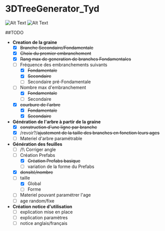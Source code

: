 # 3DTreeGenerator_Tyd

![Alt Text](https://media.giphy.com/media/QWFxPK2yFjDAbPmfbu/giphy.gif) ![Alt Text](https://media.giphy.com/media/fqsHpwKOb11EMu4gFA/giphy.gif)

##TODO
* **Creation de la graine**
   * [x] ~~Branche Secondaire/Fondamentale~~
   * [x] ~~Choix du premier embranchement~~
   * [x] ~~Rang max de generation de branches Fondamentales~~
   * [ ] Fréquence des embranchements suivants
      * [x] ~~Fondamentale~~
      * [x] ~~Secondaire~~
      * [ ] Secondaire pré-Fondamentale
   * [ ] Nombre max d'embranchement
      * [x] ~~Fondamentale~~
      * [ ] Secondaire
   * [x] ~~courbure de l'arbre~~
      * [x] ~~Fondamentale~~
      * [x] ~~Secondaire~~
* **Génération de l'arbre à partir de la graine**
  * [x] ~~construction d'une ligne par branche~~
   * [x] /revoir?/~~ajustement de la taille des branches en fonction leurs ages~~
   * [ ] Materiel d'arbre paramétrable
* **Génération des feuilles**
   * [ ] /!\ Corriger angle 
   * [ ] Création Prefabs
      * [x] ~~Création Prefabs basique~~
      * [ ] variation de la forme du Prefabs
   * [x] ~~densité/nombre~~
   * [ ] taille
      * [x] Global
      * [ ] Forme  
   * [ ] Materiel pouvant paramétrer l'age
   * [ ] age random/fixe
* **Création notice d'utilisation**
   * [ ] explication mise en place
   * [ ] explication paramètres
   * [ ] notice anglais/français
